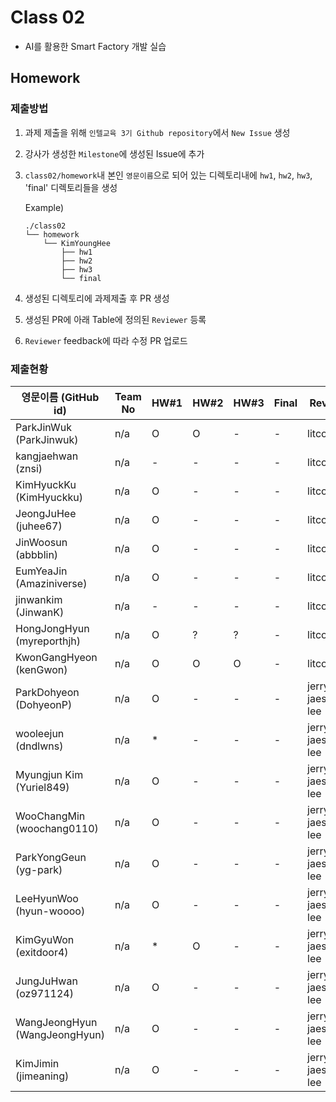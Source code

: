 # Class 02

* AI를 활용한 Smart Factory 개발 실습

## Homework

### 제출방법

1. 과제 제출을 위해 `인텔교육 3기 Github repository`에서 `New Issue` 생성

2. 강사가 생성한 `Milestone`에 생성된 Issue에 추가 

3. `class02/homework`내 본인 `영문이름`으로 되어 있는 디렉토리내에 `hw1`, `hw2`, `hw3`, 'final' 디렉토리들을 생성

    Example)
    ```
    ./class02
    └── homework
        └── KimYoungHee
            ├── hw1
            ├── hw2
            ├── hw3
            └── final
    ```

4. 생성된 디렉토리에 과제제출 후 PR 생성

5. 생성된 PR에 아래 Table에 정의된 `Reviewer` 등록

6. `Reviewer` feedback에 따라 수정 PR 업로드

### 제출현황
| 영문이름 (GitHub id)            | Team No | HW#1 | HW#2 | HW#3 | Final | Reviewer           |
|-------------------------------|---------|------|------|------|-------|--------------------|
| ParkJinWuk (ParkJinwuk)       | n/a     | O    | O    | -    | -     | litcoder           |
| kangjaehwan (znsi)            | n/a     | -    | -    | -    | -     | litcoder           |
| KimHyuckKu (KimHyuckku)       | n/a     | O    | -    | -    | -     | litcoder           |
| JeongJuHee (juhee67)          | n/a     | O    | -    | -    | -     | litcoder           |
| JinWoosun (abbblin)           | n/a     | O    | -    | -    | -     | litcoder           |
| EumYeaJin (Amaziniverse)      | n/a     | O    | -    | -    | -     | litcoder           |
| jinwankim (JinwanK)           | n/a     | -    | -    | -    | -     | litcoder           |
| HongJongHyun (myreporthjh)    | n/a     | O    | ?    | ?    | -     | litcoder           |
| KwonGangHyeon (kenGwon)       | n/a     | O    | O    | O    | -     | litcoder           |
| ParkDohyeon (DohyeonP)        | n/a     | O    | -    | -    | -     | jerry-jaeseong-lee |
| wooleejun (dndlwns)           | n/a     | *    | -    | -    | -     | jerry-jaeseong-lee |
| Myungjun Kim (Yuriel849)      | n/a     | O    | -    | -    | -     | jerry-jaeseong-lee |
| WooChangMin (woochang0110)    | n/a     | O    | -    | -    | -     | jerry-jaeseong-lee |
| ParkYongGeun (yg-park)        | n/a     | O    | -    | -    | -     | jerry-jaeseong-lee |
| LeeHyunWoo (hyun-woooo)       | n/a     | O    | -    | -    | -     | jerry-jaeseong-lee |
| KimGyuWon (exitdoor4)         | n/a     | *    | O    | -    | -     | jerry-jaeseong-lee |
| JungJuHwan (oz971124)         | n/a     | O    | -    | -    | -     | jerry-jaeseong-lee |
| WangJeongHyun (WangJeongHyun) | n/a     | O    | -    | -    | -     | jerry-jaeseong-lee |
| KimJimin (jimeaning)          | n/a     | O    | -    | -    | -     | jerry-jaeseong-lee |
